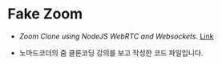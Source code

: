 # Fake Zoom

- _Zoom Clone using NodeJS WebRTC and Websockets._
[Link](https://nomadcoders.co/noom/lobby)

- 노마드코더의 줌 클론코딩 강의를 보고 작성한 코드 파일입니다.

